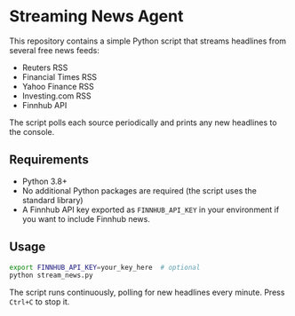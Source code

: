 # Streaming News Agent

This repository contains a simple Python script that streams headlines from several free news feeds:

- Reuters RSS
- Financial Times RSS
- Yahoo Finance RSS
- Investing.com RSS
- Finnhub API

The script polls each source periodically and prints any new headlines to the console.

## Requirements

- Python 3.8+
- No additional Python packages are required (the script uses the standard library)
- A Finnhub API key exported as `FINNHUB_API_KEY` in your environment if you want to include Finnhub news.

## Usage

```bash
export FINNHUB_API_KEY=your_key_here  # optional
python stream_news.py
```

The script runs continuously, polling for new headlines every minute. Press `Ctrl+C` to stop it.
